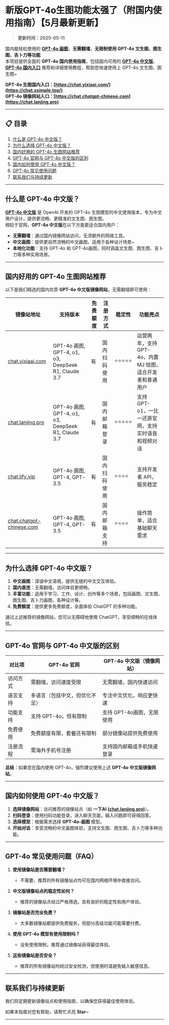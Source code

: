 # 新版GPT-4o生图功能太强了（附国内使用指南）【5月最新更新】

> **更新时间：2025-05-11**      

国内能轻松使用的 [**GPT-4o 画图**](https://chat.lanjing.pro)，**无需翻墙**，**无限制使用 GPT-4o 文生图、图生图、吉卜力等功能**      
本项目提供全面的 **GPT-4o 国内使用指南**，包括国内可用的 [**GPT-4o 中文版**](https://chat.lanjing.pro)、[**GPT-4o 国内入口**](https://chat.xsimple.top) 推荐和详细使用教程，帮助您快速使用上 GPT-4o 文生图、图生图~

**GPT-4o 生图国内入口：[https://chat.yixiaai.com/](https://chat.xsimple.top/)**     
**GPT-4o 镜像网站入口：[https://chat.chatgpt-chinese.com](https://chat.lanjing.pro)**

---

## 📋 目录

1. [什么是 GPT-4o 中文版？](#什么是-gpt-4o-中文版)
2. [为什么选择 GPT-4o 中文版？](#为什么选择-gpt-4o-中文版)
3. [国内好用的 GPT-4o 生图网站推荐](#国内好用的-gpt-4o-生图网站推荐)
4. [GPT-4o 官网与 GPT-4o 中文版的区别](#gpt-4o-官网与-gpt-4o-中文版的区别)
5. [国内如何使用 GPT-4o 中文版？](#国内如何使用-GPT-4o-中文版)
6. [GPT-4o 常见使用问题](#gpt-4o-常见使用问题)
7. [联系我们与持续更新](#联系我们与持续更新)

---

## 什么是 GPT-4o 中文版？
[**GPT-4o 中文版**](https://chat.lanjing.pro) 是 OpenAI 开发的 GPT-4o 生图模型的中文使用版本，专为中文用户设计，提供更流畅、更精准的文生图、图生图。   
相较于官网，**GPT-4o 中文版**在以下方面更适合国内用户：

- **无需翻墙**：通过国内镜像网站访问，无须额外的网络工具。
- **中文画图**：提供更自然流畅的中文画图，适用于各种设计场景~
- **本地化功能**：支持 GPT-4o 和 GPT-4o画图，同时涵盖文生图、图生图、吉卜力等多种实用场景。

---

## 国内好用的 GPT-4o 生图网站推荐
以下是我们精选的国内优质 **GPT-4o 中文版镜像网站**，无需翻墙即可使用：

| **镜像站地址**       | **支持版本**                  | **免费额度** | **注册方式**       | **稳定性** | **功能亮点**                              |
|----------------------|------------------------------|--------------|-------------------|------------|------------------------------------------|
| [chat.yixiaai.com](https://chat.xsimple.top)   | GPT-4o 画图, GPT-4, o1, o3, DeepSeek R1, Claude 3.7 | 有           | 国内扫码使用      | ⭐⭐⭐⭐⭐    | 运营两年，支持 GPT-4o，内置 MJ 绘图，适合开发者和普通用户 |
| [chat.lanjing.pro](https://chat.lanjing.pro)         | GPT-4o 画图, GPT-4, o1, o3, DeepSeek R1, Claude 3.7 | 有           | 国内邮箱登录      | ⭐⭐⭐⭐⭐    | 支持 GPT-o1，一比一还原官网，支持实时语音和视频对话 |
| [chat.lify.vip](https://chat.yixiaai.com) | GPT-4o 画图, GPT-4, GPT-3.5      | 有           | 国内扫码使用      | ⭐⭐⭐⭐     | 支持开发者 API，服务稳定                |
| [chat.chatgpt-chinese.com](https://chat.chatgpt-chinese.com)   | GPT-4o 画图, GPT-4, GPT-3.5      | 有           | 国内邮箱支持      | ⭐⭐⭐⭐      | 操作简单，适合基础聊天需求              |

---

## 为什么选择 GPT-4o 中文版？
1. **中文画图**：深谙中文语境，提供无缝的中文交互体验。
2. **国内直连**：无需翻墙，访问体验更顺畅。
3. **丰富功能**：适用于学习、工作、设计、创作等多个场景，包括画图、文生图、图生图、吉卜力画图、各种设计等。
4. **免费额度**：提供更多免费额度，全面体验 ChatGPT 的多种功能。

通过上述推荐的镜像网站，您可以无障碍地使用 ChatGPT，享受顺畅的在线体验。

---

## GPT-4o 官网与 GPT-4o 中文版的区别

| 对比项              | GPT-4o 官网                 | GPT-4o 中文版（镜像网站）           |
|---------------------|-----------------------------|------------------------------------|
| 访问方式            | 需翻墙，访问速度受限         | 无需翻墙，国内快速访问              |
| 语言支持            | 多语言（包括中文，但优化不足）| 专注中文优化，响应更快速            |
| 功能支持            | 支持 GPT-4o，但有限制          | 支持 GPT-4o画图，无限使用 |
| 免费使用            | 免费额度有限，套餐还有限制     | 部分镜像站提供免费使用              |
| 注册流程            | 需海外手机号注册             | 支持国内邮箱或手机快速登录          |

**总结**：如果您在国内使用 GPT-4o，强烈建议使用上述 **GPT-4o 中文版镜像网站**。

---

## 国内如何使用 GPT-4o 中文版？
1. **选择镜像网站**：访问推荐的镜像站点（如 **一下AI ([chat.lanjing.pro](https://chat.lanjing.pro))**）。
2. **扫码登录**：使用扫码功能登录，进入聊天页面，输入问题即可获得回答。
3. **选择模型**：根据需求选择 **GPT-4o-画图** 模型。
4. **开始对话**：享受流畅的中文画图体验，支持文生图、图生图、吉卜力等多种功能。

---

## GPT-4o 常见使用问题（FAQ）
1. **使用镜像站是否需要翻墙？**
   - 不需要，推荐的所有镜像站点均可在国内网络环境中直接访问。

2. **中文版镜像站点的稳定性如何？**
   - 推荐的镜像站点经过严格筛选，具有良好的稳定性和用户体验。

3. **镜像站是否完全免费？**
   - 大多数镜像站都提供免费服务，但部分高级功能可能需要付费。

4. **使用 GPT-4o 模型有使用限制吗？**
   - 没有使用限制，推荐通过镜像站获得最佳体验。

5. **这些镜像站是否安全？**
   - 推荐的所有镜像站均经过安全检测，但使用时请避免输入敏感信息。

---

## 联系我们与持续更新

我们将定期更新镜像站点和使用指南，以确保您获得最佳使用体验。

如果本指南对您有帮助，请帮忙点亮 **Star**~

---
